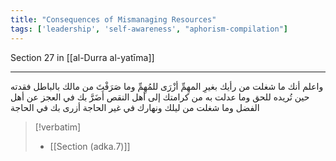 ```yaml
---
title: "Consequences of Mismanaging Resources"
tags: ['leadership', 'self-awareness', "aphorism-compilation"]
---
```


 Section 27 in [[al-Durra al-yatīma]]

---
واعلم أنك ما شغلت من رأيك بغيرِ المهِمِّ أزْرَى للمُهِمِّ وما صَرَفْتَ من مالك بالباطل فقدته حين تُريده للحق وما عدلت به من كرامتك إلى أهل النقص أَضَرَّ بك في العجز عن أهل الفضل وما شغلت من ليلك ونهارك في غير الحاجة أزرى بك في الحاجة

> [!verbatim]
> - [[Section (adka.7)]]
